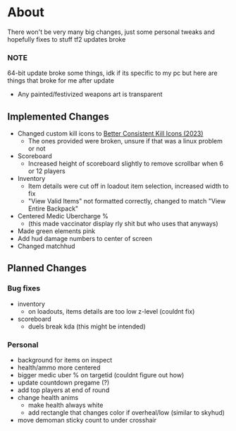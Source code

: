 # About
There won't be very many big changes, just some personal tweaks and hopefully fixes to stuff tf2 updates broke

### NOTE
64-bit update broke some things, idk if its specific to my pc but here are things that broke for me after update
 - Any painted/festivized weapons art is transparent

## Implemented Changes
- Changed custom kill icons to [Better Consistent Kill Icons (2023)](https://gamebanana.com/mods/406361)
    - The ones provided were broken, unsure if that was a linux problem or not
- Scoreboard
    - Increased height of scoreboard slightly to remove scrollbar when 6 or 12 players
- Inventory
    - Item details were cut off in loadout item selection, increased width to fix
    - "View Valid Items" not formatted correctly, changed to match "View Entire Backpack"
- Centered Medic Ubercharge %
    - (this made vaccinator display rly shit but who uses that anyways)
- Made green elements pink
- Add hud damage numbers to center of screen
- Changed matchhud

## Planned Changes
### Bug fixes
- inventory
    - on loadouts, items details are too low z-level (couldnt fix)
- scoreboard
    - duels break kda (this might be intended)


### Personal
- background for items on inspect
- health/ammo more centered
- bigger medic uber % on targetid (couldnt figure out how)
- update countdown pregame (?)
- add top players at end of round
- change health anims
    - make health always white
    - add rectangle that changes color if overheal/low (similar to skyhud)
- move demoman sticky count to under crosshair

